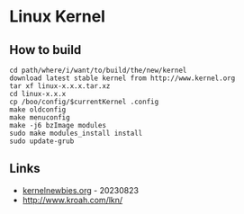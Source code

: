 # Linux Kernel

## How to build

```
cd path/where/i/want/to/build/the/new/kernel
download latest stable kernel from http://www.kernel.org
tar xf linux-x.x.x.tar.xz
cd linux-x.x.x
cp /boo/config/$currentKernel .config
make oldconfig
make menuconfig
make -j6 bzImage modules
sudo make modules_install install
sudo update-grub
```

## Links

* [kernelnewbies.org](https://kernelnewbies.org/) - 20230823
* http://www.kroah.com/lkn/
